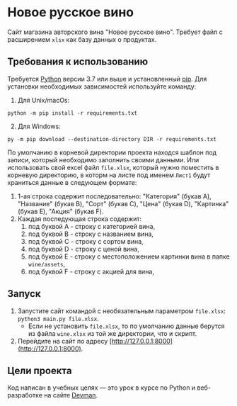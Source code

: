 # Новое русское вино

Сайт магазина авторского вина "Новое русское вино". Требует файл с расширением `xlsx` как базу данных о продуктах.

## Требования к использованию

Требуется [Python](https://www.python.org/downloads/) версии 3.7 или выше и установленный [pip](https://pip.pypa.io/en/stable/getting-started/). Для установки необходимых зависимостей используйте команду:  
1. Для Unix/macOs:
```commandline
python -m pip install -r requirements.txt
```
2. Для Windows:
```commandline
py -m pip download --destination-directory DIR -r requirements.txt
```

По умолчанию в корневой директории проекта находся шаблон под записи, который необходимо заполнить своими данными. Или использовать свой excel файл `file.xlsx`, который нужно поместить в корневую директорию, в которм на листе под именем `Лист1` будут храниться данные в следующем формате:
1. 1-ая строка содержит последовательно: "Категория" (букав A), "Название" (букав B), "Сорт" (букав C), "Цена" (букав D), "Картинка" (букав E), "Акция" (букав F).
2. Каждая последующая строка содержит:
   1. под буквой A - строку с категорией вина,
   2. под буквой B - строку с названием вина,
   3. под буквой C - строку с сортом вина,
   4. под буквой D - строку с ценой вина,
   5. под буквой E - строку с местоположением картинки вина в папке `wine/assets`,
   6. под буквой F - строку с акцией для вина,

## Запуск

1. Запустите сайт командой с необязательным параметром `file.xlsx`: `python3 main.py file.xlsx`.
   - Если не установить `file.xlsx`, то по умолчанию данные берутся из файла `wine.xlsx` из той же директории, что и скрипт.
2. Перейдите на сайт по адресу [http://127.0.0.1:8000](http://127.0.0.1:8000).

## Цели проекта

Код написан в учебных целях — это урок в курсе по Python и веб-разработке на сайте [Devman](https://dvmn.org).
